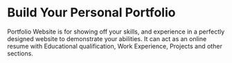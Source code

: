 # Build Your Personal Portfolio

Portfolio Website is for showing off your skills, and experience in a perfectly designed website to demonstrate your abilities. It can act as an online resume with Educational qualification, Work Experience, Projects and other sections.

